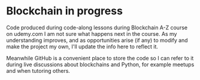 # Blockchain in progress
Code produced during code-along lessons during Blockchain A-Z course on udemy.com
I am not sure what happens next in the course. As my understanding improves, and as opportunities arise (if any) to modify and make the project my own, I'll update the info here to reflect it. 

Meanwhile GitHub is a convenient place to store the code so I can refer to it during live discussions about blockchains and Python, for example meetups and when tutoring others.
